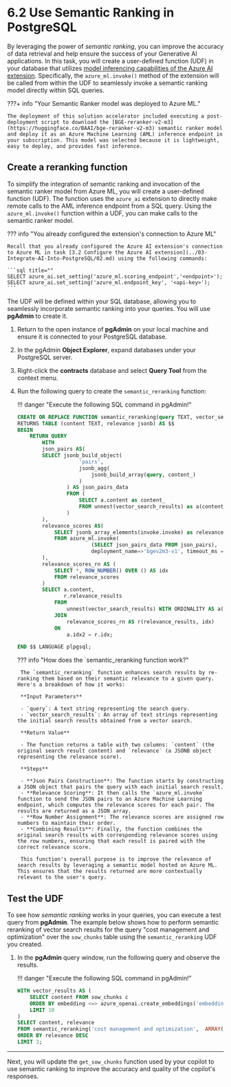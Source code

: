# 6.2 Use Semantic Ranking in PostgreSQL

By leveraging the power of _semantic ranking_, you can improve the accuracy of data retrieval and help ensure the success of your Generative AI applications. In this task, you will create a user-defined function (UDF) in your database that utilizes [model inferencing capabilities of the Azure AI extension](https://learn.microsoft.com/azure/postgresql/flexible-server/generative-ai-azure-machine-learning). Specifically, the `azure_ml.invoke()` method of the extension will be called from within the UDF to seamlessly invoke a semantic ranking model directly within SQL queries.

???+ info "Your Semantic Ranker model was deployed to Azure ML."

    The deployment of this solution accelerator included executing a post-deployment script to download the [BGE-reranker-v2-m3](https://huggingface.co/BAAI/bge-reranker-v2-m3) semantic ranker model and deploy it as an Azure Machine Learning (AML) inference endpoint in your subscription. This model was selected because it is lightweight, easy to deploy, and provides fast inference.

## Create a reranking function

To simplify the integration of semantic ranking and invocation of the semantic ranker model from Azure ML, you will create a user-defined function (UDF). The function uses the `azure_ai` extension to directly make remote calls to the AML inference endpoint from a SQL query. Using the `azure_ml.invoke()` function within a UDF, you can make calls to the semantic ranker model.

??? info "You already configured the extension's connection to Azure ML"

    Recall that you already configured the Azure AI extension's connection to Azure ML in task [3.2 Configure the Azure AI extension](../03-Integrate-AI-Into-PostgreSQL/02.md) using the following commands:

    ```sql title=""
    SELECT azure_ai.set_setting('azure_ml.scoring_endpoint','<endpoint>');
    SELECT azure_ai.set_setting('azure_ml.endpoint_key', '<api-key>');
    ```

 The UDF will be defined within your SQL database, allowing you to seamlessly incorporate semantic ranking into your queries. You will use **pgAdmin** to create it.

1. Return to the open instance of **pgAdmin** on your local machine and ensure it is connected to your PostgreSQL database.

2. In the pgAdmin **Object Explorer**, expand databases under your PostgreSQL server.

3. Right-click the **contracts** database and select **Query Tool** from the context menu.

4. Run the following query to create the `semantic_reranking` function:

    !!! danger "Execute the following SQL command in pgAdmin!"

    ```sql title="Create Semantic Reranking UDF"
    CREATE OR REPLACE FUNCTION semantic_reranking(query TEXT, vector_search_results TEXT[])
    RETURNS TABLE (content TEXT, relevance jsonb) AS $$
    BEGIN
        RETURN QUERY
            WITH
            json_pairs AS(
            SELECT jsonb_build_object(
                        'pairs', 
                        jsonb_agg(
                            jsonb_build_array(query, content_)
                        )
                    ) AS json_pairs_data
                    FROM (
                        SELECT a.content as content_
                        FROM unnest(vector_search_results) as a(content)
                    )
            ), 
            relevance_scores AS(
                SELECT jsonb_array_elements(invoke.invoke) as relevance_results
                FROM azure_ml.invoke(
                            (SELECT json_pairs_data FROM json_pairs),
                            deployment_name=>'bgev2m3-v1', timeout_ms => 120000)
            ),
            relevance_scores_rn AS (
                SELECT *, ROW_NUMBER() OVER () AS idx
                FROM relevance_scores
            )
            SELECT a.content,
                   r.relevance_results
                FROM
                    unnest(vector_search_results) WITH ORDINALITY AS a(content, idx2)
                JOIN
                    relevance_scores_rn AS r(relevance_results, idx)
                ON
                    a.idx2 = r.idx;
    
    END $$ LANGUAGE plpgsql;
    ```

    ??? info "How does the `semantic_reranking function work?"

        The `semantic_reranking` function enhances search results by re-ranking them based on their semantic relevance to a given query. Here's a breakdown of how it works:

        **Input Parameters**

        - `query`: A text string representing the search query.
        - `vector_search_results`: An array of text strings representing the initial search results obtained from a vector search.

        **Return Value**

        - The function returns a table with two columns: `content` (the original search result content) and `relevance` (a JSONB object representing the relevance score).

        **Steps**

        - **Json Pairs Construction**: The function starts by constructing a JSON object that pairs the query with each initial search result.
        - **Relevance Scoring**: It then calls the `azure_ml.invoke` function to send the JSON pairs to an Azure Machine Learning endpoint, which computes the relevance scores for each pair. The results are returned as a JSON array.
        - **Row Number Assignment**: The relevance scores are assigned row numbers to maintain their order.
        - **Combining Results**: Finally, the function combines the original search results with corresponding relevance scores using the row numbers, ensuring that each result is paired with the correct relevance score.

        This function's overall purpose is to improve the relevance of search results by leveraging a semantic model hosted on Azure ML. This ensures that the results returned are more contextually relevant to the user's query.

## Test the UDF

To see how _semantic ranking_ works in your queries, you can execute a test query from **pgAdmin**. The example below shows how to perform semantic reranking of vector search results for the query "cost management and optimization" over the `sow_chunks` table using the `semantic_reranking` UDF you created.

1. In the **pgAdmin** query window, run the following query and observe the results.

    !!! danger "Execute the following SQL command in pgAdmin!"

    ```sql title="Semantic ranking query"
    WITH vector_results AS (
        SELECT content FROM sow_chunks c
        ORDER BY embedding <=> azure_openai.create_embeddings('embeddings', 'cost management and optimization')::vector
        LIMIT 10
    )
    SELECT content, relevance
    FROM semantic_reranking('cost management and optimization',  ARRAY(SELECT content from vector_results))
    ORDER BY relevance DESC
    LIMIT 3;
    ```

---

Next, you will update the `get_sow_chunks` function used by your copilot to use semantic ranking to improve the accuracy and quality of the copilot's responses.
